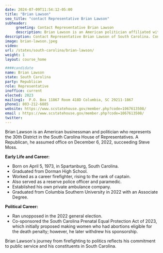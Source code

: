 ```yaml
---
date: 2024-07-09T11:54:12-05:00
title: "Brian Lawson"
seo_title: "contact Representative Brian Lawson"
subheader:
     greeting: Contact Representative Brian Lawson
     description: Brian Lawson is an American politician affiliated with the Republican Party. He serves as a member of the South Carolina House of Representatives, representing District 30. Lawson assumed office on November 14, 2022.
description: Contact Representative Brian Lawson of South Carolina. Contact information for Brian Lawson includes email address, phone number, and mailing address.
image: brian-lawson.jpeg
video:
url: /states/south-carolina/brian-lawson/
weight: 1
layout: course_home

####candidate
name: Brian Lawson
state: South Carolina
party: Republican
role: Representative
inoffice: current
elected: 2023
mailing1:  P.O. Box 11867 Room 418D Columbia, SC 29211-1867
phone1: 803-212-6885
website: https://www.scstatehouse.gov/member.php?code=1067613508/
email : https://www.scstatehouse.gov/member.php?code=1067613508/
twitter: 
---
```

Brian Lawson is an American businessman and politician who represents the 30th District in the South Carolina House of Representatives. A Republican, he assumed office on December 6, 2022, succeeding Steve Moss.

**Early Life and Career:**
- Born on April 5, 1973, in Spartanburg, South Carolina.
- Graduated from Dorman High School.
- Worked as a career firefighter, rising to the rank of captain.
- Also served as a reserve police officer and paramedic.
- Established his own private ambulance company.
- Graduated from Columbia Southern University in 2022 with an Associate Degree.

**Political Career:**
- Ran unopposed in the 2022 general election.
- Co-sponsored the South Carolina Prenatal Equal Protection Act of 2023, which initially proposed making women who had abortions eligible for the death penalty; however, he later withdrew his sponsorship.

Brian Lawson's journey from firefighting to politics reflects his commitment to public service and his constituents in South Carolina.

